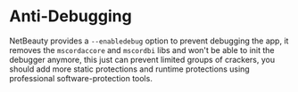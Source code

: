 # Anti-Debugging

NetBeauty provides a `--enabledebug` option to prevent debugging the app, it removes the `mscordaccore` and `mscordbi` libs and won't be able to init the debugger anymore, this just can prevent limited groups of crackers, you should add more static protections and runtime protections using professional software-protection tools.
